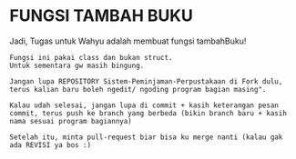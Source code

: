 # FUNGSI TAMBAH BUKU

Jadi, Tugas untuk Wahyu adalah membuat fungsi tambahBuku!
```
Fungsi ini pakai class dan bukan struct.
Untuk sementara gw masih bingung.

```

```
Jangan lupa REPOSITORY Sistem-Peminjaman-Perpustakaan di Fork dulu, terus kalian baru boleh ngedit/ ngoding program bagian masing".

Kalau udah selesai, jangan lupa di commit + kasih keterangan pesan commit, terus push ke branch yang berbeda (bikin branch baru + kasih nama sesuai program bagiannya)

Setelah itu, minta pull-request biar bisa ku merge nanti (kalau gak ada REVISI ya bos :)
```
